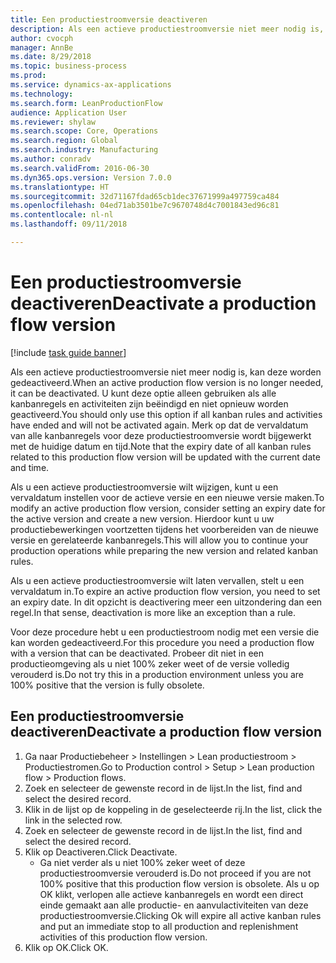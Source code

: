 ```yaml
--- 
title: Een productiestroomversie deactiveren
description: Als een actieve productiestroomversie niet meer nodig is, kan deze worden gedeactiveerd.
author: cvocph
manager: AnnBe
ms.date: 8/29/2018
ms.topic: business-process
ms.prod: 
ms.service: dynamics-ax-applications
ms.technology: 
ms.search.form: LeanProductionFlow
audience: Application User
ms.reviewer: shylaw
ms.search.scope: Core, Operations
ms.search.region: Global
ms.search.industry: Manufacturing
ms.author: conradv
ms.search.validFrom: 2016-06-30
ms.dyn365.ops.version: Version 7.0.0
ms.translationtype: HT
ms.sourcegitcommit: 32d71167fdad65cb1dec37671999a497759ca484
ms.openlocfilehash: 04ed71ab3501be7c9670748d4c7001843ed96c81
ms.contentlocale: nl-nl
ms.lasthandoff: 09/11/2018

---
```

# <a name="deactivate-a-production-flow-version"></a><span data-ttu-id="54149-103">Een productiestroomversie deactiveren</span><span class="sxs-lookup"><span data-stu-id="54149-103">Deactivate a production flow version</span></span>

[!include [task guide banner](../../includes/task-guide-banner.md)]

<span data-ttu-id="54149-104">Als een actieve productiestroomversie niet meer nodig is, kan deze worden gedeactiveerd.</span><span class="sxs-lookup"><span data-stu-id="54149-104">When an active production flow version is no longer needed, it can be deactivated.</span></span> <span data-ttu-id="54149-105">U kunt deze optie alleen gebruiken als alle kanbanregels en activiteiten zijn beëindigd en niet opnieuw worden geactiveerd.</span><span class="sxs-lookup"><span data-stu-id="54149-105">You should only use this option if all kanban rules and activities have ended and will not be activated again.</span></span> <span data-ttu-id="54149-106">Merk op dat de vervaldatum van alle kanbanregels voor deze productiestroomversie wordt bijgewerkt met de huidige datum en tijd.</span><span class="sxs-lookup"><span data-stu-id="54149-106">Note that the expiry date of all kanban rules related to this production flow version will be updated with the current date and time.</span></span> 

<span data-ttu-id="54149-107">Als u een actieve productiestroomversie wilt wijzigen, kunt u een vervaldatum instellen voor de actieve versie en een nieuwe versie maken.</span><span class="sxs-lookup"><span data-stu-id="54149-107">To modify an active production flow version, consider setting an expiry date for the active version and create a new version.</span></span> <span data-ttu-id="54149-108">Hierdoor kunt u uw productiebewerkingen voortzetten tijdens het voorbereiden van de nieuwe versie en gerelateerde kanbanregels.</span><span class="sxs-lookup"><span data-stu-id="54149-108">This will allow you to continue your production operations while preparing the new version and related kanban rules.</span></span> 

<span data-ttu-id="54149-109">Als u een actieve productiestroomversie wilt laten vervallen, stelt u een vervaldatum in.</span><span class="sxs-lookup"><span data-stu-id="54149-109">To expire an active production flow version, you need to set an expiry date.</span></span> <span data-ttu-id="54149-110">In dit opzicht is deactivering meer een uitzondering dan een regel.</span><span class="sxs-lookup"><span data-stu-id="54149-110">In that sense, deactivation is more like an exception than a rule.</span></span> 

<span data-ttu-id="54149-111">Voor deze procedure hebt u een productiestroom nodig met een versie die kan worden gedeactiveerd.</span><span class="sxs-lookup"><span data-stu-id="54149-111">For this procedure you need a production flow with a version that can be deactivated.</span></span> <span data-ttu-id="54149-112">Probeer dit niet in een productieomgeving als u niet 100% zeker weet of de versie volledig verouderd is.</span><span class="sxs-lookup"><span data-stu-id="54149-112">Do not try this in a production environment unless you are 100% positive that the version is fully obsolete.</span></span>


## <a name="deactivate-a-production-flow-version"></a><span data-ttu-id="54149-113">Een productiestroomversie deactiveren</span><span class="sxs-lookup"><span data-stu-id="54149-113">Deactivate a production flow version</span></span>
1. <span data-ttu-id="54149-114">Ga naar Productiebeheer > Instellingen > Lean productiestroom > Productiestromen.</span><span class="sxs-lookup"><span data-stu-id="54149-114">Go to Production control > Setup > Lean production flow > Production flows.</span></span>
2. <span data-ttu-id="54149-115">Zoek en selecteer de gewenste record in de lijst.</span><span class="sxs-lookup"><span data-stu-id="54149-115">In the list, find and select the desired record.</span></span>
3. <span data-ttu-id="54149-116">Klik in de lijst op de koppeling in de geselecteerde rij.</span><span class="sxs-lookup"><span data-stu-id="54149-116">In the list, click the link in the selected row.</span></span>
4. <span data-ttu-id="54149-117">Zoek en selecteer de gewenste record in de lijst.</span><span class="sxs-lookup"><span data-stu-id="54149-117">In the list, find and select the desired record.</span></span>
5. <span data-ttu-id="54149-118">Klik op Deactiveren.</span><span class="sxs-lookup"><span data-stu-id="54149-118">Click Deactivate.</span></span>
    * <span data-ttu-id="54149-119">Ga niet verder als u niet 100% zeker weet of deze productiestroomversie verouderd is.</span><span class="sxs-lookup"><span data-stu-id="54149-119">Do not proceed if you are not 100% positive that this production flow version is obsolete.</span></span> <span data-ttu-id="54149-120">Als u op OK klikt, verlopen alle actieve kanbanregels en wordt een direct einde gemaakt aan alle productie- en aanvulactiviteiten van deze productiestroomversie.</span><span class="sxs-lookup"><span data-stu-id="54149-120">Clicking Ok will expire all active kanban rules and put an immediate stop to all production and replenishment activities of this production flow version.</span></span>  
6. <span data-ttu-id="54149-121">Klik op OK.</span><span class="sxs-lookup"><span data-stu-id="54149-121">Click OK.</span></span>


